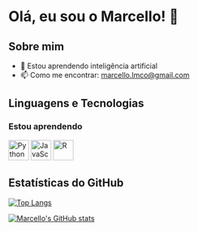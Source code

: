 # Olá, eu sou o Marcello! 👋

## Sobre mim

- 🌱 Estou aprendendo inteligência artificial
- 📫 Como me encontrar: marcello.lmco@gmail.com

## Linguagens e Tecnologias

### Estou aprendendo

<!-- Substitua os nomes das tecnologias abaixo pelos ícones das tecnologias que você está aprendendo -->

<p align="left">
  <img src="https://cdn.jsdelivr.net/gh/devicons/devicon/icons/python/python-original.svg" height="40" width="40" alt="Python" />
  <img src="https://cdn.jsdelivr.net/gh/devicons/devicon/icons/javascript/javascript-original.svg" height="40" width="40" alt="JavaScript" />
  <img src="https://cdn.jsdelivr.net/gh/devicons/devicon/icons/R/R-original.svg" height="40" width="40" alt="R" />
          
</p>

## Estatísticas do GitHub

<!-- Painel com as linguagens mais usadas -->
[![Top Langs](https://github-readme-stats.vercel.app/api/top-langs/?username=MarcelloLM&layout=compact)](https://github.com/anuraghazra/github-readme-stats)

<!-- Painel com as estatísticas do GitHub -->
[![Marcello's GitHub stats](https://github-readme-stats.vercel.app/api?username=MarcelloLM&show_icons=true&theme=radical)](https://github.com/anuraghazra/github-readme-stats)
